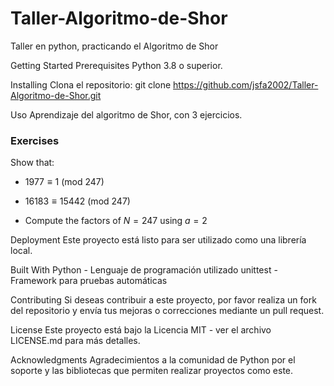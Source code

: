 # Taller-Algoritmo-de-Shor
Taller en python, practicando el Algoritmo de Shor


Getting Started
Prerequisites
Python 3.8 o superior.

Installing
Clona el repositorio:
git clone https://github.com/jsfa2002/Taller-Algoritmo-de-Shor.git

Uso
Aprendizaje del algoritmo de Shor, con 3 ejercicios.
### Exercises

Show that:

- $1977 \equiv 1 \text{ (mod 247)}$

- $16183 \equiv 15442 \text{ (mod 247)}$

- Compute the factors of $N=247$ using $a=2$

Deployment
Este proyecto está listo para ser utilizado como una librería local.

Built With
Python - Lenguaje de programación utilizado unittest - Framework para pruebas automáticas

Contributing
Si deseas contribuir a este proyecto, por favor realiza un fork del repositorio y envía tus mejoras o correcciones mediante un pull request.

License
Este proyecto está bajo la Licencia MIT - ver el archivo LICENSE.md para más detalles.

Acknowledgments
Agradecimientos a la comunidad de Python por el soporte y las bibliotecas que permiten realizar proyectos como este.
